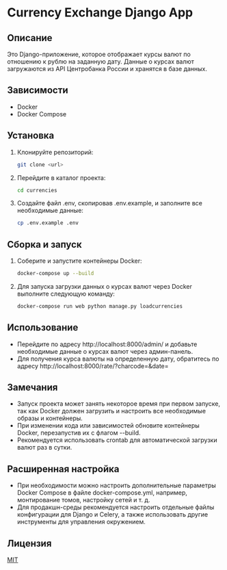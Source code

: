 # Currency Exchange Django App

## Описание
Это Django-приложение, которое отображает курсы валют по отношению к рублю на заданную дату. Данные о курсах валют загружаются из API Центробанка России и хранятся в базе данных.

## Зависимости
- Docker
- Docker Compose

## Установка
1. Клонируйте репозиторий:
   ```bash
   git clone <url>
   ```

2. Перейдите в каталог проекта:
    ```bash
    cd currencies
    ```

3. Создайте файл .env, скопировав .env.example, и заполните все необходимые данные:
    ```bash
    cp .env.example .env
    ```

## Сборка и запуск
1. Соберите и запустите контейнеры Docker:
    ```bash
    docker-compose up --build
    ```
2. Для запуска загрузки данных о курсах валют через Docker выполните следующую команду:
   ```bash
   docker-compose run web python manage.py loadcurrencies
   ```
## Использование
- Перейдите по адресу http://localhost:8000/admin/ и добавьте необходимые данные о курсах валют через админ-панель.
- Для получения курса валюты на определенную дату, обратитесь по адресу http://localhost:8000/rate/?charcode=<charcode>&date=<date>

## Замечания
- Запуск проекта может занять некоторое время при первом запуске, так как Docker должен загрузить и настроить все необходимые образы и контейнеры.
- При изменении кода или зависимостей обновите контейнеры Docker, перезапустив их с флагом --build.
- Рекомендуется использовать crontab для автоматической загрузки валют раз в сутки. 

## Расширенная настройка
- При необходимости можно настроить дополнительные параметры Docker Compose в файле docker-compose.yml, например, монтирование томов, настройку сетей и т. д.
- Для продакшн-среды рекомендуется настроить отдельные файлы конфигурации для Django и Celery, а также использовать другие инструменты для управления окружением.

## Лицензия
[MIT](LICENSE)